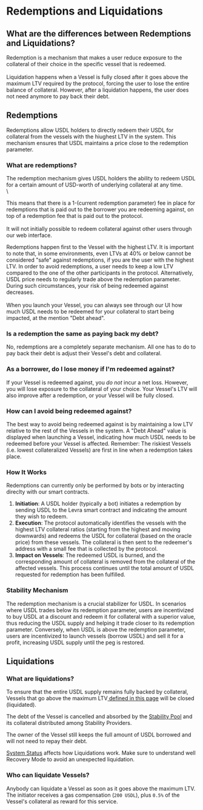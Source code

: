 # Redemptions and Liquidations

## What are the differences between Redemptions and Liquidations?

Redemption is a mechanism that makes a user reduce exposure to the collateral of their choice in the specific vessel that is redeemed.\
\
Liquidation happens when a Vessel is fully closed after it goes above the maximum LTV required by the protocol, forcing the user to lose the entire balance of collateral. However, after a liquidation happens, the user does not need anymore to pay back their debt.

## Redemptions

Redemptions allow USDL holders to directly redeem their USDL for collateral from the vessels with the hiughest LTV in the system. This mechanism ensures that USDL maintains a price close to the redemption parameter.

### What are redemptions?

The redemption mechanism gives USDL holders the ability to redeem USDL for a certain amount of USD-worth of underlying collateral at any time. \
\

This means that there is a 1-(current redemption parameter) fee in place for redemptions that is paid out to the borrower you are redeeming against, on top of a redemption fee that is paid out to the protocol. \
\
It will not initially possible to redeem collateral against other users through our web interface.

Redemptions happen first to the Vessel with the highest LTV. It is important to note that, in some environments, even LTVs at 40% or below cannot be considered "safe" against redemptions, if you are the user with the highest LTV. In order to avoid redemptions, a user needs to keep a low LTV compared to the one of the other participants in the protocol. Alternatively, USDL price needs to regularly trade above the redemption parameter. During such circumstances, your risk of being redeemed against decreases. \
\
When you launch your Vessel, you can always see through our UI how much USDL needs to be redeemed for your collateral to start being impacted, at the mention "Debt ahead".

### Is a redemption the same as paying back my debt?&#x20;

No, redemptions are a completely separate mechanism. All one has to do to pay back their debt is adjust their Vessel's debt and collateral.&#x20;

### As a borrower, do I lose money if I'm redeemed against?&#x20;

If your Vessel is redeemed against, you _do not_ incur a net loss. However, you will lose exposure to the collateral of your choice. Your Vessel's LTV will also improve after a redemption, or your Vessel will be fully closed.

### How can I avoid being redeemed against?&#x20;

The best way to avoid being redeemed against is by maintaining a low LTV relative to the rest of the Vessels in the system. A "Debt Ahead" value is displayed when launching a Vessel, indicating how much USDL needs to be redeemed before your Vessel is affected. Remember: The riskiest Vessels (i.e. lowest collateralized Vessels) are first in line when a redemption takes place.&#x20;

### How It Works

Redemptions can currently only be performed by bots or by interacting direclty with our smart contracts.

1. **Initiation**: A USDL holder (typically a bot) initiates a redemption by sending USDL to the Levra smart contract and indicating the amount they wish to redeem.
2. **Execution**: The protocol automatically identifies the vessels with the highest LTV collateral ratios (starting from the highest and moving downwards) and redeems the USDL for collateral (based on the oracle price) from these vessels. The collateral is then sent to the redeemer's address with a small fee that is collected by the protocol.
3. **Impact on Vessels**: The redeemed USDL is burned, and the corresponding amount of collateral is removed from the collateral of the affected vessels. This process continues until the total amount of USDL requested for redemption has been fulfilled.

### Stability Mechanism

The redemption mechanism is a crucial stabilizer for USDL. In scenarios where USDL trades below its redemption parameter, users are incentivized to buy USDL at a discount and redeem it for collateral with a superior value, thus reducing the USDL supply and helping it trade closer to its redemption parameter. Conversely, when USDL is above the redemption parameter, users are incentivized to launch vessels (borrow USDL) and sell it for a profit, increasing USDL supply until the peg is restored.

## Liquidations

### What are liquidations?

To ensure that the entire USDL supply remains fully backed by collateral, Vessels that go above the maximum LTV[ defined in this page](vessels-and-collateral.md) will be closed (liquidated).

The debt of the Vessel is cancelled and absorbed by the [Stability Pool](stability-pool.md) and its collateral distributed among Stability Providers.

The owner of the Vessel still keeps the full amount of USDL borrowed and will not need to repay their debt.

[System Status](system-status-and-price-volatility.md) affects how Liquidations work. Make sure to understand well Recovery Mode to avoid an unexpected liquidation.

### Who can liquidate Vessels?&#x20;

Anybody can liquidate a Vessel as soon as it goes above the maximum LTV. The initiator receives a gas compensation (`200 USDL`), plus `0.5%` of the Vessel's collateral as reward for this service.
